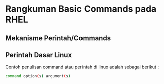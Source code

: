 # Rangkuman Basic Commands pada RHEL 

## Mekanisme Perintah/Commands 


## Perintah Dasar Linux

Contoh penulisan command atau perintah di linux adalah sebagai berikut :

```bash
command option(s) argument(s)
```
